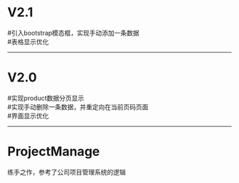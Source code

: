 


# V2.1
#引入bootstrap模态框，实现手动添加一条数据  
#表格显示优化  

--------------
# V2.0 
#实现product数据分页显示  
#实现手动删除一条数据，并重定向在当前页码页面  
#界面显示优化  

---------------
# ProjectManage
练手之作，参考了公司项目管理系统的逻辑
